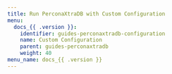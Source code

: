 ```yaml
---
title: Run PerconaXtraDB with Custom Configuration
menu:
  docs_{{ .version }}:
    identifier: guides-perconaxtradb-configuration
    name: Custom Configuration
    parent: guides-perconaxtradb
    weight: 40
menu_name: docs_{{ .version }}
---
```

